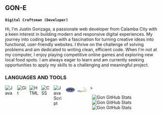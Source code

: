 ## GON-E
**`Digital Craftsman (Developer)`**


Hi, I'm Justin Gonzaga, a passionate web developer from Calamba City with a keen interest in building modern and responsive digital experiences. My journey into coding began with a fascination for turning creative ideas into functional, user-friendly websites. I thrive on the challenge of solving problems and am dedicated to writing clean, efficient code. When I'm not at my computer, I enjoy playing competitive online games and exploring new local food spots. I am always eager to learn and am currently seeking opportunities to apply my skills to a challenging and meaningful project.




### LANGUAGES AND TOOLS

<img align="left" alt="Java" width="30px" style="padding-right:10px;" src="https://cdn.jsdelivr.net/gh/devicons/devicon/icons/java/java-original.svg"/>>
<img align="left" alt="Git" width="30px" style="padding-right:10px;" src="https://cdn.jsdelivr.net/gh/devicons/devicon/icons/git/git-original.svg" />
<img align="left" alt="HTML" width="30px" style="padding-right:10px;" src="https://cdn.jsdelivr.net/gh/devicons/devicon/icons/html5/html5-plain.svg" />
<img align="left" alt="CSS" width="30px" style="padding-right:10px;" src="https://cdn.jsdelivr.net/gh/devicons/devicon/icons/css3/css3-plain.svg" />
<img align="left" alt="JavaScript" width="30px" style="padding-right:10px;" src="https://cdn.jsdelivr.net/gh/devicons/devicon/icons/javascript/javascript-plain.svg" />
<img align="left" alt="JavaScript" width="30px" style="padding-right:10px;" src="https://github.com/devicons/devicon/blob/master/icons/php/php-original.svg" />
<img align="left" alt="JavaScript" width="30px" style="padding-right:10px;" src="https://github.com/devicons/devicon/blob/master/icons/mysql/mysql-original-wordmark.svg" />
<br />

<div align="center">
<img src="https://streak-stats.demolab.com?user=GON-E&theme=monokai&hide_border=false" alt="Gon GitHub Stats" /><br>
  <img src="https://github-readme-stats.vercel.app/api/top-langs/?username=GON-E&theme=monokai&show_icons=true&hide_border=false&layout=compact" alt="Gon GitHub Stats" /> <br>
<img src="https://github-readme-stats.vercel.app/api?username=GON-E&theme=monokai&show_icons=true&hide_border=false&count_private=true" alt="Gon GitHub Stats" />
  </div>
